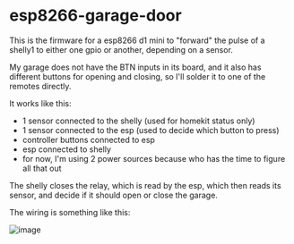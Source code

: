 # esp8266-garage-door

This is the firmware for a esp8266 d1 mini to "forward" the pulse of a shelly1 to either one gpio or another, depending on a sensor. 

My garage does not have the BTN inputs in its board, and it also has different buttons for opening and closing, so I'll solder it to one of the remotes directly.

It works like this:

- 1 sensor connected to the shelly (used for homekit status only)
- 1 sensor connected to the esp (used to decide which button to press)
- controller buttons connected to esp
- esp connected to shelly
- for now, I'm using 2 power sources because who has the time to figure all that out

The shelly closes the relay, which is read by the esp, which then reads its sensor, and decide if it should open or close the garage.

The wiring is something like this:

 ![image](https://github.com/caarlos0/esp8266-garage-door/assets/245435/b47e9936-df39-45d8-9466-b71fde070fd8)
